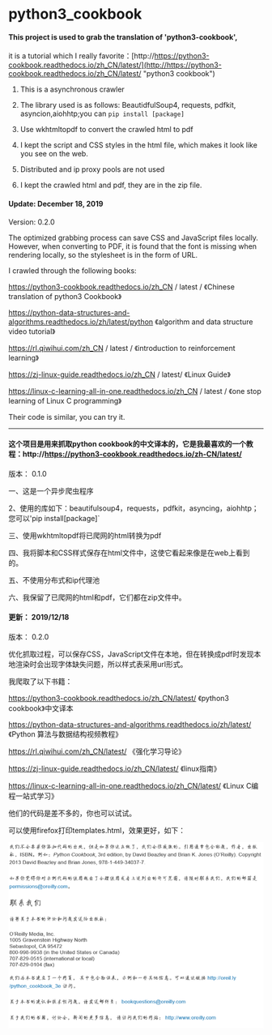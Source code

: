# python3_cookbook
#### This project is used to grab the translation of 'python3-cookbook',

it is a tutorial which I really favorite：[http://https://python3-cookbook.readthedocs.io/zh_CN/latest/](http://https://python3-cookbook.readthedocs.io/zh_CN/latest/ "python3 cookbook")



1.  This is a asynchronous crawler

2. The library used is as follows: BeautidfulSoup4, requests, pdfkit, asyncion,aiohhtp;you can `pip install [package]`

3. Use wkhtmltopdf to convert the crawled html to pdf

4. I kept the script and CSS styles in the html file, which makes it look like you see on the web.

3. Distributed and ip proxy pools are not used

5.  I kept the crawled html and pdf, they are in the zip file.

#### Update: December 18, 2019


Version: 0.2.0


The optimized grabbing process can save CSS and JavaScript files locally. However, when converting to PDF, it is found that the font is missing when rendering locally, so the stylesheet is in the form of URL.


I crawled through the following books:


https://python3-cookbook.readthedocs.io/zh_CN / latest /  《Chinese translation of python3 Cookbook》


https://python-data-structures-and-algorithms.readthedocs.io/zh/latest/python 《algorithm and data structure video tutorial》


https://rl.qiwihui.com/zh_CN / latest /  《introduction to reinforcement learning》


https://zj-linux-guide.readthedocs.io/zh_CN / latest/    《Linux Guide》

https://linux-c-learning-all-in-one.readthedocs.io/zh_CN / latest /  《one stop learning of Linux C programming》

 Their code is similar, you can try it. 



<hr />


#### 这个项目是用来抓取python cookbook的中文译本的，它是我最喜欢的一个教程：http://https://python3-cookbook.readthedocs.io/zh-CN/latest/

版本： 0.1.0

 一、这是一个异步爬虫程序 

 2、使用的库如下：beautifulsoup4，requests，pdfkit，asyncing，aiohhtp；您可以'pip install[package]` 

 三、使用wkhtmltopdf将已爬网的html转换为pdf 

 四、我将脚本和CSS样式保存在html文件中，这使它看起来像是在web上看到的。 

 五、不使用分布式和ip代理池 

六、我保留了已爬网的html和pdf，它们都在zip文件中。 



#### 更新： 2019/12/18

版本： 0.2.0

优化抓取过程，可以保存CSS，JavaScript文件在本地，但在转换成pdf时发现本地渲染时会出现字体缺失问题，所以样式表采用url形式。



我爬取了以下书籍：

https://python3-cookbook.readthedocs.io/zh_CN/latest/    《python3 cookbook》中文译本

https://python-data-structures-and-algorithms.readthedocs.io/zh/latest/    《Python 算法与数据结构视频教程》

https://rl.qiwihui.com/zh_CN/latest/    《强化学习导论》

https://zj-linux-guide.readthedocs.io/zh_CN/latest/   《linux指南》

https://linux-c-learning-all-in-one.readthedocs.io/zh_CN/latest/  《Linux C编程一站式学习》

他们的代码是差不多的，你也可以试试。

可以使用firefox打印templates.html，效果更好，如下：

![image-20191219231345671](image-20191219231345671.png)